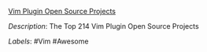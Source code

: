 [Vim Plugin Open Source Projects](https://awesomeopensource.com/projects/vim-plugin)

*Description*: The Top 214 Vim Plugin Open Source Projects

*Labels*: #Vim #Awesome

